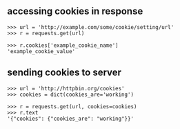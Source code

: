 accessing cookies in response
-----------------------------

    >>> url = 'http://example.com/some/cookie/setting/url'
    >>> r = requests.get(url)

    >>> r.cookies['example_cookie_name']
    'example_cookie_value'

sending cookies to server
-------------------------
    
    >>> url = 'http://httpbin.org/cookies'
    >>> cookies = dict(cookies_are='working')

    >>> r = requests.get(url, cookies=cookies)
    >>> r.text
    '{"cookies": {"cookies_are": "working"}}'
